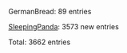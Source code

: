 GermanBread: 89 entries

[SleepingPanda](https://github.com/SleepingPanda): 3573 new entries

Total: 3662 entries
